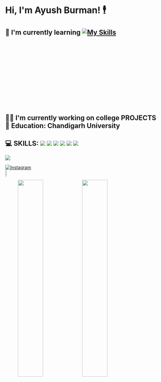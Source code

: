 Hi, I'm **Ayush Burman!** :business_suit_levitating:
====================================================

:memo: I'm currently learning 
[![My Skills](https://skillicons.dev/icons?i=react,tensorflow,typescript,flask)](https://skillicons.dev)
<svg width="246" height="246" viewBox="0 0 0 256" fill="none" xmlns="http://www.w3.org/2000/svg">
<rect width="246" height="246" rx="60" fill="#242938"/>
<path d="M124.228 229L90.623 208.89V90.31L40 120.459L40.123 75.545L124.228 26V229ZM131.784 26V229L165.393 208.89V151.781L190.763 166.895L190.612 127.833L165.393 112.988V90.31L216 120.459L215.878 75.545L131.784 26Z" fill="#FF6F00"/>
</svg><br>:man_technologist: I'm currently working on college PROJECTS<br>
:school: **Education:** Chandigarh University<br>
-------------------------------------------------
:computer: **SKILLS:** <img src="https://img.shields.io/badge/Python-14354C?style=for-the-badge&logo=python&logoColor=white"/>
<img src="https://img.shields.io/badge/C%2B%2B-00599C?style=for-the-badge&logo=c%2B%2B&logoColor=white"/>
<img src="https://img.shields.io/badge/C-00599C?style=for-the-badge&logo=c&logoColor=white"/>
<img src="https://img.shields.io/badge/JavaScript-323330?style=for-the-badge&logo=javascript&logoColor=F7DF1E"/>
<img src="https://img.shields.io/badge/Java-ED8B00?style=for-the-badge&logo=openjdk&logoColor=white"/>
<img src="https://img.shields.io/badge/GIT-E44C30?style=for-the-badge&logo=git&logoColor=white"/>
-------------------------------------------------
<img src="https://img.shields.io/badge/Ask%20me-anything-1abc9c.svg"/>

[![Instagram](https://img.shields.io/badge/Instagram-%40ayushburman-orange?style=flat-square&logo=instagram)](https://www.instagram.com/ayushburman/)<br>
<a href="mailto:ayushburman128@gmail.com">
  <img img align="left" width = "7.3%" src="https://img.shields.io/badge/Gmail-D14836?style=for-the-badge&logo=gmail&logoColor=white" alt="Gmail">
</a>  <br>





<img align="left" width = "40%" src="https://github-readme-stats.vercel.app/api?username=AyushBurman&show_icons=true&theme=radical"/>
<img align="left" width = "40%" src="https://github-readme-stats.vercel.app/api/top-langs/?username=AyushBurman&layout=compact"/>




